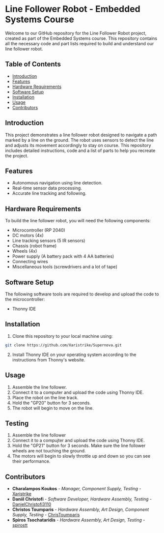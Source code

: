 # Line Follower Robot - Embedded Systems Course

Welcome to our GitHub repository for the Line Follower Robot project, created as part of the Embedded Systems course. This repository contains all the necessary code and part lists 
required to build and understand our line follower robot.

## Table of Contents
- [Introduction](#introduction)
- [Features](#features)
- [Hardware Requirements](#hardware-requirements)
- [Software Setup](#software-setup)
- [Installation](#installation)
- [Usage](#usage)
- [Contributors](#contributors)

## Introduction
This project demonstrates a line follower robot designed to navigate a path marked by a line on the ground. The robot uses sensors to detect the line and adjusts its movement 
accordingly to stay on course. This repository includes detailed instructions, code and a list of parts to help you recreate the project.

## Features
- Autonomous navigation using line detection.
- Real-time sensor data processing.
- Accurate line tracking and following.

## Hardware Requirements
To build the line follower robot, you will need the following components:
- Microcontroller (RP 2040)
- DC motors (4x)
- Line tracking sensors (5 IR sensors)
- Chassis (robot frame)
- Wheels (4x)
- Power supply (A battery pack with 4 AA batteries)
- Connecting wires
- Miscellaneous tools (screwdrivers and a lot of tape)

## Software Setup
The following software tools are required to develop and upload the code to the microcontroller:
- Thonny IDE

## Installation
1. Clone this repository to your local machine using:
```sh
git clone https://github.com/Xaristrike/Supernova.git
```
2. Install Thonny IDE on your operating system according to the instructions from Thonny's website.

## Usage
1. Assemble the line follower.
2. Connect it to a computer and upload the code using Thonny IDE.
3. Place the robot on the line track.
4. Hold the "GP20" button for 3 seconds.
5. The robot will begin to move on the line.

## Testing
1. Assemble the line follower
2. Connect it to a compujter and upload the code using Thonny IDE.
3. Hold the "GP21" button for 3 seconds. Make sure the line follower wheels are not touching the ground.
4. The motors will begin to slowly throttle up and down so you can see their performance.

## Contributors
- **Charalampos Koukos** - *Manager, Component Supply, Testing* - [Xaristrike](https://github.com/Xaristrike)
- **Daniil Christofi** - *Software Developer, Hardware Assembly, Testing* - [DanielChristofi3110](https://github.com/DanielChristofi3110)
- **Christos Toumparis** - *Hardware Assembly, Art Design, Component Supply, Testing* - [ChrisToumparis](https://github.com/ChrisToumparis)
- **Spiros Tsochataridis** - *Hardware Assembly, Art Design, Testing* - [spirostt](https://github.com/spirostt)
